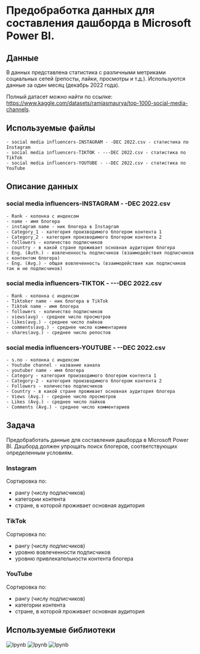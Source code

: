 # Предобработка данных для составления дашборда в Microsoft Power BI.

## Данные

В данных представлена статистика с различными метриками социальных сетей (репосты, лайки, просмотры и т.д.). Используются данные за один месяц (декабрь 2022 года).

Полный датасет можно найти по ссылке: https://www.kaggle.com/datasets/ramjasmaurya/top-1000-social-media-channels.

## Используемые файлы
```
- social media influencers-INSTAGRAM - -DEC 2022.csv - статистика по Instagram
- social media influencers-TIKTOK - ---DEC 2022.csv - статистика по TikTok
- social media influencers-YOUTUBE - --DEC 2022.csv - статистика по YouTube
```

## Описание данных

### social media influencers-INSTAGRAM - -DEC 2022.csv

```
- Rank - колонка с индексом
- name - имя блогера
- instagram name - ник блогера в Instagram
- Category_1 - категория производимого блогером контента 1
- Category_2 - категория производимого блогером контента 2
- followers - количество подписчиков
- country - в какой стране проживает основная аудитория блогера
- Eng. (Auth.) - вовлеченность подписчиков (взаимодействия подписчиков с контентом блогера)
- Eng. (Avg.) - общая вовлеченность (взаимодействия как подписчиков так и не подписчиков)
```

### social media influencers-TIKTOK - ---DEC 2022.csv

```
- Rank - колонка с индексом
- Tiktoker name - ник блогера в TikTok
- Tiktok name - имя блогера
- followers - количество подписчиков
- views(avg) - среднее число просмотров
- likes(avg.) - среднее число лайков
- comments(avg.) - среднее число комментариев
- shares(avg.) - среднее число репостов
```

### social media influencers-YOUTUBE - --DEC 2022.csv

```
- s.no - колонка с индексом
- Youtube channel - название канала
- youtuber name - имя блогера
- Category - категория производимого блогером контента 1
- Category-2 - категория производимого блогером контента 2
- Followers - количество подписчиков
- Country - в какой стране проживает основная аудитория блогера
- Views (Avg.) - среднее число просмотров
- Likes (Avg.) - среднее число лайков
- Comments (Avg.) - среднее число комментариев
```

## Задача

Предобработать данные для составления дашборда в Microsoft Power BI. Дашборд должен упрощать поиск блогеров, соответствующих определенным условиям.

### Instagram

Сортировка по:

- рангу (числу подписчиков)
- категории контента
- стране, в которой проживает основная аудитория

### TikTok

Сортировка по:

- рангу (числу подписчиков)
- уровню вовлеченности подписчиков
- уровню привлекательности контента блогера

### YouTube

Сортировка по:

- рангу (числу подписчиков)
- категории контента
- стране, в которой проживает основная аудитория

## Используемые библиотеки

![Ipynb](https://img.shields.io/badge/Python-pandas-blue.svg?style=flat&logo=python&logoColor=white)
![Ipynb](https://img.shields.io/badge/Python-numpy-blue.svg?style=flat&logo=python&logoColor=white)
![Ipynb](https://img.shields.io/badge/Python-re-blue.svg?style=flat&logo=python&logoColor=white)

